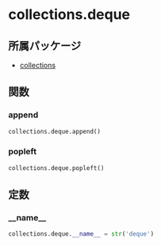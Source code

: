 # collections.deque

## 所属パッケージ
- [collections](../../module/collections)

## 関数

### append
```python
collections.deque.append()
```

### popleft
```python
collections.deque.popleft()
```

## 定数

### \_\_name\_\_
```python
collections.deque.__name__ = str('deque')
```
